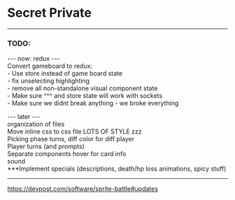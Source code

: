 # Secret Private  
  
--------------------------------------------------------  
  
### TODO:  
--- now: redux ---  
Convert gameboard to redux:  
    - Use store instead of game board state  
        - fix unselecting highlighting  
        - remove all non-standalone visual component state  
        - Make sure ^^^ and store state will work with sockets  
    - Make sure we didnt break anything - we broke everything  
  
--- later ---  
organization of files  
Move inline css to css file
LOTS OF STYLE zzz  
Picking phase turns, diff color for diff player  
Player turns (and prompts)  
Separate components
hover for card info  
sound  
***Implement specials (descriptions, death/hp loss animations, spicy stuff)  
  
--------------------------------------------------------     
    
https://devpost.com/software/sprite-battle#updates